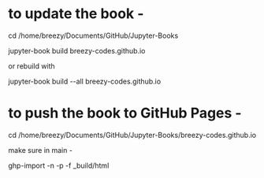 # to update the book - 

cd /home/breezy/Documents/GitHub/Jupyter-Books

jupyter-book build breezy-codes.github.io

or rebuild with

jupyter-book build --all breezy-codes.github.io

# to push the book to GitHub Pages -

cd /home/breezy/Documents/GitHub/Jupyter-Books/breezy-codes.github.io

make sure in main - 

ghp-import -n -p -f _build/html
